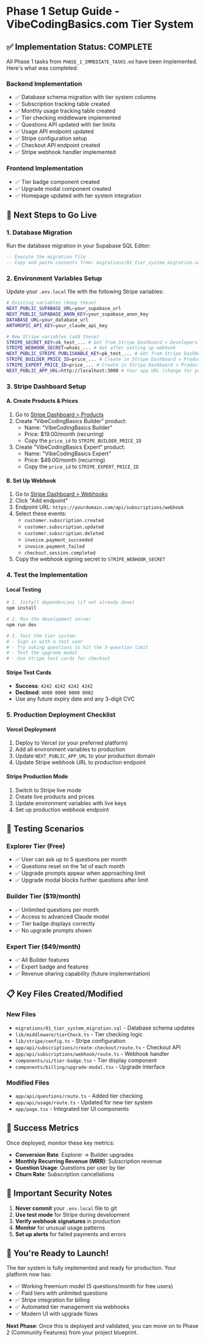 # Phase 1 Setup Guide - VibeCodingBasics.com Tier System

## ✅ **Implementation Status: COMPLETE**

All Phase 1 tasks from `PHASE_1_IMMEDIATE_TASKS.md` have been implemented. Here's what was completed:

### **Backend Implementation**
- ✅ Database schema migration with tier system columns
- ✅ Subscription tracking table created
- ✅ Monthly usage tracking table created  
- ✅ Tier checking middleware implemented
- ✅ Questions API updated with tier limits
- ✅ Usage API endpoint updated
- ✅ Stripe configuration setup
- ✅ Checkout API endpoint created
- ✅ Stripe webhook handler implemented

### **Frontend Implementation**
- ✅ Tier badge component created
- ✅ Upgrade modal component created
- ✅ Homepage updated with tier system integration

## 🚀 **Next Steps to Go Live**

### **1. Database Migration**
Run the database migration in your Supabase SQL Editor:

```sql
-- Execute the migration file
-- Copy and paste contents from: migrations/01_tier_system_migration.sql
```

### **2. Environment Variables Setup**
Update your `.env.local` file with the following Stripe variables:

```bash
# Existing variables (keep these)
NEXT_PUBLIC_SUPABASE_URL=your_supabase_url
NEXT_PUBLIC_SUPABASE_ANON_KEY=your_supabase_anon_key
DATABASE_URL=your_database_url
ANTHROPIC_API_KEY=your_claude_api_key

# New Stripe variables (add these)
STRIPE_SECRET_KEY=sk_test_... # Get from Stripe Dashboard > Developers > API keys
STRIPE_WEBHOOK_SECRET=whsec_... # Get after setting up webhook
NEXT_PUBLIC_STRIPE_PUBLISHABLE_KEY=pk_test_... # Get from Stripe Dashboard > Developers > API keys
STRIPE_BUILDER_PRICE_ID=price_... # Create in Stripe Dashboard > Products
STRIPE_EXPERT_PRICE_ID=price_... # Create in Stripe Dashboard > Products  
NEXT_PUBLIC_APP_URL=http://localhost:3000 # Your app URL (change for production)
```

### **3. Stripe Dashboard Setup**

#### **A. Create Products & Prices**
1. Go to [Stripe Dashboard > Products](https://dashboard.stripe.com/products)
2. Create "VibeCodingBasics Builder" product:
   - Name: "VibeCodingBasics Builder"
   - Price: $19.00/month (recurring)
   - Copy the `price_id` to `STRIPE_BUILDER_PRICE_ID`
3. Create "VibeCodingBasics Expert" product:
   - Name: "VibeCodingBasics Expert" 
   - Price: $49.00/month (recurring)
   - Copy the `price_id` to `STRIPE_EXPERT_PRICE_ID`

#### **B. Set Up Webhook**
1. Go to [Stripe Dashboard > Webhooks](https://dashboard.stripe.com/webhooks)
2. Click "Add endpoint"
3. Endpoint URL: `https://yourdomain.com/api/subscriptions/webhook`
4. Select these events:
   - `customer.subscription.created`
   - `customer.subscription.updated` 
   - `customer.subscription.deleted`
   - `invoice.payment_succeeded`
   - `invoice.payment_failed`
   - `checkout.session.completed`
5. Copy the webhook signing secret to `STRIPE_WEBHOOK_SECRET`

### **4. Test the Implementation**

#### **Local Testing**
```bash
# 1. Install dependencies (if not already done)
npm install

# 2. Run the development server
npm run dev

# 3. Test the tier system:
# - Sign in with a test user
# - Try asking questions to hit the 5-question limit
# - Test the upgrade modal
# - Use Stripe test cards for checkout
```

#### **Stripe Test Cards**
- **Success**: `4242 4242 4242 4242`
- **Declined**: `4000 0000 0000 0002`
- Use any future expiry date and any 3-digit CVC

### **5. Production Deployment Checklist**

#### **Vercel Deployment**
1. Deploy to Vercel (or your preferred platform)
2. Add all environment variables to production
3. Update `NEXT_PUBLIC_APP_URL` to your production domain
4. Update Stripe webhook URL to production endpoint

#### **Stripe Production Mode**
1. Switch to Stripe live mode
2. Create live products and prices
3. Update environment variables with live keys
4. Set up production webhook endpoint

## 🧪 **Testing Scenarios**

### **Explorer Tier (Free)**
- ✅ User can ask up to 5 questions per month
- ✅ Questions reset on the 1st of each month
- ✅ Upgrade prompts appear when approaching limit
- ✅ Upgrade modal blocks further questions after limit

### **Builder Tier ($19/month)**
- ✅ Unlimited questions per month
- ✅ Access to advanced Claude model
- ✅ Tier badge displays correctly
- ✅ No upgrade prompts shown

### **Expert Tier ($49/month)**
- ✅ All Builder features
- ✅ Expert badge and features
- ✅ Revenue sharing capability (future implementation)

## 📋 **Key Files Created/Modified**

### **New Files**
- `migrations/01_tier_system_migration.sql` - Database schema updates
- `lib/middleware/tierCheck.ts` - Tier checking logic
- `lib/stripe/config.ts` - Stripe configuration
- `app/api/subscriptions/create-checkout/route.ts` - Checkout API
- `app/api/subscriptions/webhook/route.ts` - Webhook handler
- `components/ui/tier-badge.tsx` - Tier display component
- `components/billing/upgrade-modal.tsx` - Upgrade interface

### **Modified Files**
- `app/api/questions/route.ts` - Added tier checking
- `app/api/usage/route.ts` - Updated for new tier system
- `app/page.tsx` - Integrated tier UI components

## 🎯 **Success Metrics**

Once deployed, monitor these key metrics:
- **Conversion Rate**: Explorer → Builder upgrades
- **Monthly Recurring Revenue (MRR)**: Subscription revenue
- **Question Usage**: Questions per user by tier
- **Churn Rate**: Subscription cancellations

## 🚨 **Important Security Notes**

1. **Never commit** your `.env.local` file to git
2. **Use test mode** for Stripe during development
3. **Verify webhook signatures** in production
4. **Monitor** for unusual usage patterns
5. **Set up alerts** for failed payments and errors

## 🎉 **You're Ready to Launch!**

The tier system is fully implemented and ready for production. Your platform now has:
- ✅ Working freemium model (5 questions/month for free users)
- ✅ Paid tiers with unlimited questions  
- ✅ Stripe integration for billing
- ✅ Automated tier management via webhooks
- ✅ Modern UI with upgrade flows

**Next Phase**: Once this is deployed and validated, you can move on to Phase 2 (Community Features) from your project blueprint.